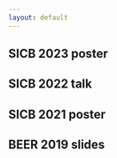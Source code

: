 ```yaml
---
layout: default
---
```


## SICB 2023 poster
## SICB 2022 talk
## SICB 2021 poster
## BEER 2019 slides
